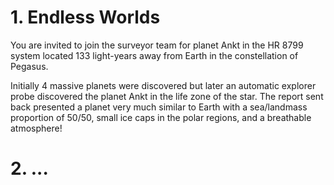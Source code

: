 # 1. Endless Worlds
You are invited to join the surveyor team for planet Ankt in the HR 8799 system located 133 light-years away from Earth in the constellation of Pegasus.

Initially 4 massive planets were discovered but later an automatic explorer probe discovered the planet Ankt in the life zone of the star.
The report sent back presented a planet very much similar to Earth with a sea/landmass proportion of 50/50, small ice caps in the polar regions, and a breathable atmosphere!

# 2. ...
